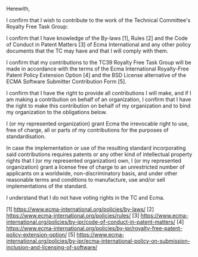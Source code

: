 Herewith, 

I confirm that I wish to contribute to the work of the Technical Committee's Royalty Free Task Group:

I confirm that I have knowledge of the By-laws [1], Rules [2] and the Code of Conduct in Patent Matters [3] of Ecma International and any other policy documents that the TC may have and that I will comply with them.

I confirm that my contributions to the TC39 Royalty Free Task Group will be made in accordance with the terms of the Ecma International Royalty-Free Patent Policy Extension Option [4] and the BSD License alternative of the ECMA Software Submitter Contribution Form [5].

I confirm that I have the right to provide all contributions I will make, and if I am making a contribution on behalf of an organization, I confirm that I have the right to make this contribution on behalf of my organization and to bind my organization to the obligations below.

I (or my represented organization) grant Ecma the irrevocable right to use, free of charge, all or parts of my contributions for the purposes of standardisation.

In case the implementation or use of the resulting standard incorporating said contributions requires patents or any other kind of intellectual property rights that I (or my represented organization) own, I (or my represented organization) grant a license free of charge to an unrestricted number of applicants on a worldwide, non-discriminatory basis, and under other reasonable terms and conditions to manufacture, use and/or sell implementations of the standard.

I understand that I do not have voting rights in the TC and Ecma.

[1] https://www.ecma-international.org/policies/by-laws/
[2] https://www.ecma-international.org/policies/rules/
[3] https://www.ecma-international.org/policies/by-ipr/code-of-conduct-in-patent-matters/
[4] https://www.ecma-international.org/policies/by-ipr/royalty-free-patent-policy-extension-option/
[5] https://www.ecma-international.org/policies/by-ipr/ecma-international-policy-on-submission-inclusion-and-licensing-of-software/
